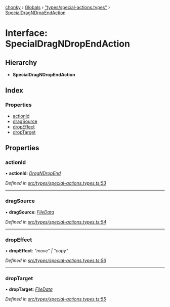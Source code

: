 [chonky](../README.md) › [Globals](../globals.md) › ["types/special-actions.types"](../modules/_types_special_actions_types_.md) › [SpecialDragNDropEndAction](_types_special_actions_types_.specialdragndropendaction.md)

# Interface: SpecialDragNDropEndAction

## Hierarchy

* **SpecialDragNDropEndAction**

## Index

### Properties

* [actionId](_types_special_actions_types_.specialdragndropendaction.md#actionid)
* [dragSource](_types_special_actions_types_.specialdragndropendaction.md#dragsource)
* [dropEffect](_types_special_actions_types_.specialdragndropendaction.md#dropeffect)
* [dropTarget](_types_special_actions_types_.specialdragndropendaction.md#droptarget)

## Properties

###  actionId

• **actionId**: *[DragNDropEnd](../enums/_types_special_actions_types_.specialaction.md#dragndropend)*

*Defined in [src/types/special-actions.types.ts:53](https://github.com/TimboKZ/Chonky/blob/4792a84/src/types/special-actions.types.ts#L53)*

___

###  dragSource

• **dragSource**: *[FileData](_types_files_types_.filedata.md)*

*Defined in [src/types/special-actions.types.ts:54](https://github.com/TimboKZ/Chonky/blob/4792a84/src/types/special-actions.types.ts#L54)*

___

###  dropEffect

• **dropEffect**: *"move" | "copy"*

*Defined in [src/types/special-actions.types.ts:56](https://github.com/TimboKZ/Chonky/blob/4792a84/src/types/special-actions.types.ts#L56)*

___

###  dropTarget

• **dropTarget**: *[FileData](_types_files_types_.filedata.md)*

*Defined in [src/types/special-actions.types.ts:55](https://github.com/TimboKZ/Chonky/blob/4792a84/src/types/special-actions.types.ts#L55)*
